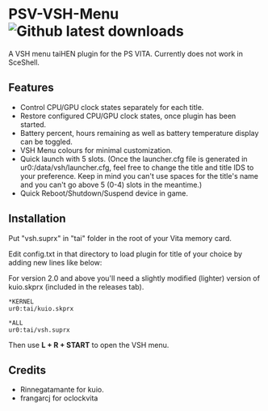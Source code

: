 # PSV-VSH-Menu ![Github latest downloads](https://img.shields.io/github/downloads/joel16/PSV-VSH-Menu/total.svg)
A VSH menu taiHEN plugin for the PS VITA. Currently does not work in SceShell.

Features
--------------------------------------------------------------------------------
- Control CPU/GPU clock states separately for each title.
- Restore configured CPU/GPU clock states, once plugin has been started.
- Battery percent, hours remaining as well as battery temperature display can be toggled.
- VSH Menu colours for minimal customization.
- Quick launch with 5 slots. (Once the launcher.cfg file is generated in ur0:/data/vsh/launcher.cfg, feel free to change the title and title IDS to your preference. Keep in mind you can't use spaces for the title's name and you can't go above 5 (0-4) slots in the meantime.)
- Quick Reboot/Shutdown/Suspend device in game.

Installation
--------------------------------------------------------------------------------

Put "vsh.suprx" in "tai" folder in the root of your Vita memory card.

Edit config.txt in that directory to load plugin for title of your choice by adding new lines like below:

For version 2.0 and above you'll need a slightly modified (lighter) version of kuio.skprx (included in the releases tab).

```text
*KERNEL
ur0:tai/kuio.skprx

*ALL
ur0:tai/vsh.suprx
```

Then use **L + R + START** to open the VSH menu.

Credits
--------------------------------------------------------------------------------

- Rinnegatamante for kuio.
- frangarcj for oclockvita
